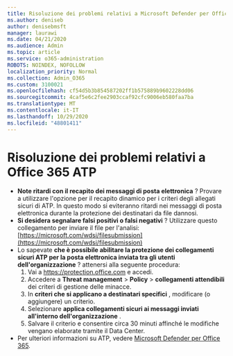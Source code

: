 ```yaml
---
title: Risoluzione dei problemi relativi a Microsoft Defender per Office 365 (ATP)
ms.author: deniseb
author: denisebmsft
manager: laurawi
ms.date: 04/21/2020
ms.audience: Admin
ms.topic: article
ms.service: o365-administration
ROBOTS: NOINDEX, NOFOLLOW
localization_priority: Normal
ms.collection: Admin_O365
ms.custom: 3100021
ms.openlocfilehash: cf54d5b3b854587202ff1b575889b9602228dd06
ms.sourcegitcommit: 4caf5e6c2fee2903ccaf92cfc9006eb580faa7ba
ms.translationtype: MT
ms.contentlocale: it-IT
ms.lasthandoff: 10/29/2020
ms.locfileid: "48801411"
---
```

# <a name="troubleshoot-issues-with-office-365-atp"></a>Risoluzione dei problemi relativi a Office 365 ATP

- **Note ritardi con il recapito dei messaggi di posta elettronica** ? Provare a utilizzare l'opzione per il recapito dinamico per i criteri degli allegati sicuri di ATP. In questo modo si eviteranno ritardi nei messaggi di posta elettronica durante la protezione dei destinatari da file dannosi.
- **Si desidera segnalare falsi positivi o falsi negativi** ? Utilizzare questo collegamento per inviare il file per l'analisi: [https://microsoft.com/wdsi/filesubmission](https://microsoft.com/wdsi/filesubmission)
- Lo sapevate **che è possibile abilitare la protezione dei collegamenti sicuri ATP per la posta elettronica inviata tra gli utenti dell'organizzazione** ? attenersi alla seguente procedura:
    1. Vai a https://protection.office.com e accedi.
    2. Accedere a **Threat management**  >  **Policy**  >  **collegamenti attendibili** dei criteri di gestione delle minacce.
    3. In **criteri che si applicano a destinatari specifici** , modificare (o aggiungere) un criterio.
    4. Selezionare **applica collegamenti sicuri ai messaggi inviati all'interno dell'organizzazione** .
    5. Salvare il criterio e consentire circa 30 minuti affinché le modifiche vengano elaborate tramite il Data Center.
- Per ulteriori informazioni su ATP, vedere [Microsoft Defender per Office 365](https://docs.microsoft.com/microsoft-365/security/office-365-security/office-365-atp).